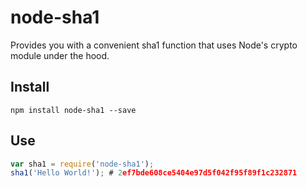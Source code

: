 # node-sha1

Provides you with a convenient sha1 function that uses Node's crypto module
under the hood.

## Install
`npm install node-sha1 --save`

## Use
```javascript
var sha1 = require('node-sha1');
sha1('Hello World!'); # 2ef7bde608ce5404e97d5f042f95f89f1c232871
```
